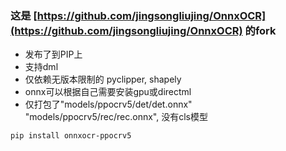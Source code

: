 ### 这是 [https://github.com/jingsongliujing/OnnxOCR](https://github.com/jingsongliujing/OnnxOCR) 的fork 

* 发布了到PIP上
* 支持dml
* 仅依赖无版本限制的 pyclipper, shapely
* onnx可以根据自己需要安装gpu或directml
* 仅打包了"models/ppocrv5/det/det.onnx" "models/ppocrv5/rec/rec.onnx", 没有cls模型

```
pip install onnxocr-ppocrv5
```
